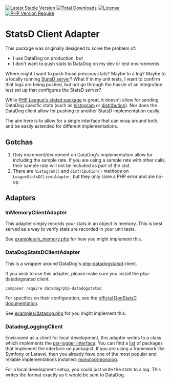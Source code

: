 [![Latest Stable Version](http://poser.pugx.org/cosmastech/statsd-client-adapter/v)](https://packagist.org/packages/cosmastech/statsd-client-adapter) [![Total Downloads](http://poser.pugx.org/cosmastech/statsd-client-adapter/downloads)](https://packagist.org/packages/cosmastech/statsd-client-adapter)  [![License](http://poser.pugx.org/cosmastech/statsd-client-adapter/license)](https://packagist.org/packages/cosmastech/statsd-client-adapter) [![PHP Version Require](http://poser.pugx.org/cosmastech/statsd-client-adapter/require/php)](https://packagist.org/packages/cosmastech/statsd-client-adapter)
# StatsD Client Adapter
This package was originally designed to solve the problem of:
* I use DataDog on production, but
* I don't want to push stats to DataDog on my dev or test environments

Where might I want to push those precious stats? Maybe to a log? Maybe to a locally running [StatsD server](https://github.com/statsd/statsd)?
What if in my unit tests, I want to confirm that logs are being pushed, but not go through the hassle of an integration
test set up that configures the StatsD server?

While [PHP League's statsd package](https://github.com/thephpleague/statsd) is great, it doesn't allow for sending DataDog specific stats 
(such as [histogram](https://docs.datadoghq.com/metrics/types/?tab=histogram) or [distribution](https://docs.datadoghq.com/metrics/types/?tab=distribution)).
Nor does the DataDog client allow for pushing to another StatsD implementation easily.

The aim here is to allow for a single interface that can wrap around both, and be easily extended for different implementations.

## Gotchas
1. Only increment/decrement on DataDog's implementation allow for including the sample rate. If you are using a sample rate with other calls, their sample rate will not be included as part of the stat.
2. There are `histogram()` and `distribution()` methods on `LeagueStatsDClientAdapter`, but they only raise a PHP error and are no-op.

## Adapters
### InMemoryClientAdapter
This adapter simply records your stats in an object in memory. This is best served as a way to verify stats are recorded in your unit tests.

See [examples/in_memory.php](examples/in_memory.php) for how you might implement this.

### DataDogStatsDClientAdapter
This is a wrapper around DataDog's [php-datadogstatsd](https://github.com/dataDog/php-datadogstatsd/) client.

If you wish to use this adapter, please make sure you install the php-datadogstatsd client.

```shell
composer require datadog/php-datadogstatsd
```

For specifics on their configuration, see the [official DogStatsD documentation](https://docs.datadoghq.com/developers/dogstatsd/?code-lang=php&tab=hostagent#client-instantiation-parameters).

See [examples/datadog.php](examples/datadog.php) for you might implement this.

### DatadogLoggingClient
Envisioned as a client for local development, this adapter writes to a class which implements the [psr-logger interface](https://packagist.org/packages/psr/log).
You can find a [list](https://packagist.org/providers/psr/log-implementation) of packages that implement the interface on packagist.
If you are using a framework like Symfony or Laravel, then you already have one of the most popular and reliable implementations installed: [monolog/monolog](https://github.com/Seldaek/monolog).

For a local development setup, you could just write the stats to a log. This writes the format exactly as it would be sent to DataDog.

